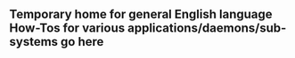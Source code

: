 ## Temporary home for general English language How-Tos for various applications/daemons/sub-systems go here
